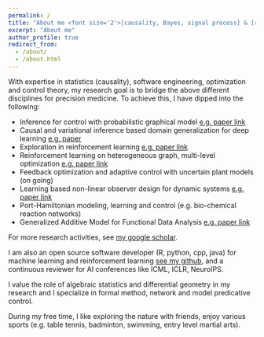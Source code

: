 ```yaml
---
permalink: /
title: "About me <font size='2'>[causality, Bayes, signal process] & [reinforcement learning, optimization and control]<font>"
excerpt: "About me"
author_profile: true
redirect_from: 
  - /about/
  - /about.html
---
```


With expertise in statistics (causality), software engineering, optimization and control theory, my research goal is to bridge the above different disciplines for precision medicine. To achieve this, I have dipped into the following:

- Inference for control with probabilistic graphical model [e.g. paper link](https://ieeexplore.ieee.org/document/9003114)
- Causal and variational inference based domain generalization for deep learning [e.g. paper](https://arxiv.org/pdf/2101.09436.pdf)
- Exploration in reinforcement learning [e.g. paper link](http://proceedings.mlr.press/v97/zhao19d/zhao19d.pdf)
- Reinforcement learning on heterogeneous graph, multi-level optimization [e.g. paper link](https://link.springer.com/chapter/10.1007/978-3-030-43823-4_7)
- Feedback optimization and adaptive control with uncertain plant models (on going)
- Learning based non-linear observer design for dynamic systems [e.g. paper link](https://arxiv.org/pdf/2210.01476.pdf)
- Port-Hamiltonian modeling, learning and control (e.g. bio-chemical reaction networks)
- Generalized Additive Model for Functional Data Analysis [e.g. paper link](https://arxiv.org/pdf/1911.07511.pdf)

For more research activities, see [my google scholar](https://scholar.google.de/citations?user=FnWKUqYAAAAJ&hl=en).

I am also an open source software developer (R, python, cpp, java) for machine learning and reinforcement learning [see my github](https://github.com/smilesun), and a continuous reviewer for AI conferences like ICML, ICLR, NeuroIPS.

I value the role of algebraic statistics and differential geometry in my research and I specialize in formal method, network and model predicative control.

During my free time, I like exploring the nature with friends, enjoy various sports (e.g. table tennis, badminton, swimming, entry level martial arts).
